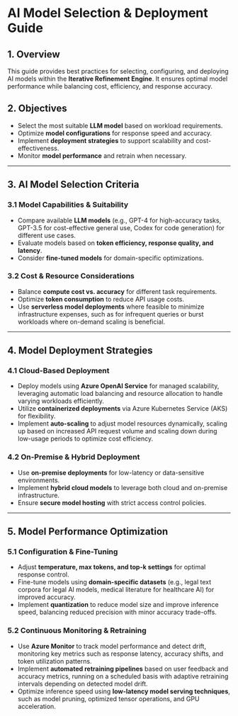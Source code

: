 # AI Model Selection & Deployment Guide

## **1. Overview**
This guide provides best practices for selecting, configuring, and deploying AI models within the **Iterative Refinement Engine**. It ensures optimal model performance while balancing cost, efficiency, and response accuracy.

## **2. Objectives**
- Select the most suitable **LLM model** based on workload requirements.
- Optimize **model configurations** for response speed and accuracy.
- Implement **deployment strategies** to support scalability and cost-effectiveness.
- Monitor **model performance** and retrain when necessary.

---

## **3. AI Model Selection Criteria**

### **3.1 Model Capabilities & Suitability**
- Compare available **LLM models** (e.g., GPT-4 for high-accuracy tasks, GPT-3.5 for cost-effective general use, Codex for code generation) for different use cases.
- Evaluate models based on **token efficiency, response quality, and latency**.
- Consider **fine-tuned models** for domain-specific optimizations.

### **3.2 Cost & Resource Considerations**
- Balance **compute cost vs. accuracy** for different task requirements.
- Optimize **token consumption** to reduce API usage costs.
- Use **serverless model deployments** where feasible to minimize infrastructure expenses, such as for infrequent queries or burst workloads where on-demand scaling is beneficial.

---

## **4. Model Deployment Strategies**

### **4.1 Cloud-Based Deployment**
- Deploy models using **Azure OpenAI Service** for managed scalability, leveraging automatic load balancing and resource allocation to handle varying workloads efficiently.
- Utilize **containerized deployments** via Azure Kubernetes Service (AKS) for flexibility.
- Implement **auto-scaling** to adjust model resources dynamically, scaling up based on increased API request volume and scaling down during low-usage periods to optimize cost efficiency.

### **4.2 On-Premise & Hybrid Deployment**
- Use **on-premise deployments** for low-latency or data-sensitive environments.
- Implement **hybrid cloud models** to leverage both cloud and on-premise infrastructure.
- Ensure **secure model hosting** with strict access control policies.

---

## **5. Model Performance Optimization**

### **5.1 Configuration & Fine-Tuning**
- Adjust **temperature, max tokens, and top-k settings** for optimal response control.
- Fine-tune models using **domain-specific datasets** (e.g., legal text corpora for legal AI models, medical literature for healthcare AI) for improved accuracy.
- Implement **quantization** to reduce model size and improve inference speed, balancing reduced precision with minor accuracy trade-offs.

### **5.2 Continuous Monitoring & Retraining**
- Use **Azure Monitor** to track model performance and detect drift, monitoring key metrics such as response latency, accuracy shifts, and token utilization patterns.
- Implement **automated retraining pipelines** based on user feedback and accuracy metrics, running on a scheduled basis with adaptive retraining intervals depending on detected model drift.
- Optimize inference speed using **low-latency model serving techniques**, such as model pruning, optimized tensor operations, and GPU acceleration.
